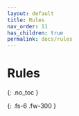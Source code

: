 ```yaml
---
layout: default
title: Rules
nav_order: 11
has_children: true
permalink: docs/rules
---
```


# Rules
{: .no_toc }

{: .fs-6 .fw-300 }
